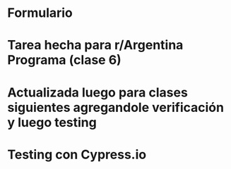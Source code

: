 # Formulario

# Tarea hecha para r/Argentina Programa (clase 6)

# Actualizada luego para clases siguientes agregandole verificación y luego testing

# Testing con Cypress.io
 
